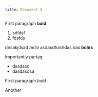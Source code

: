 ```yaml
---
title: Document 2
---
```


<amendable article="1" title="Article 1">

First paragraph **bold**

1. sdfdsf
2. fdsfds

</amendable>

<amendable article="2" title="Article 2" level="3">

dnsakjdsad *hello* asdasdhashdas das **bolds**

Importantly partag

- dasdsad
- dasdasdsa

</amendable>

<amendable article="3">

First paragraph *bold*

Another

</amendable>
